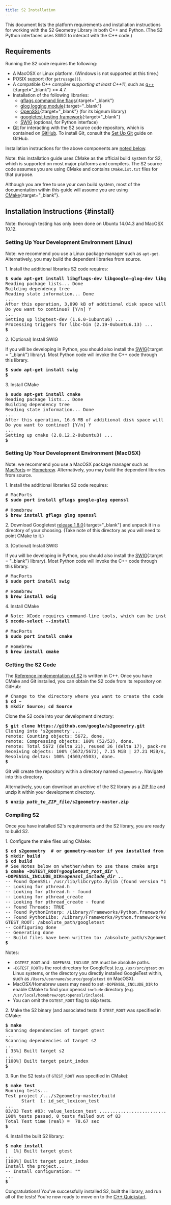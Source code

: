 ```yaml
---
title: S2 Installation
---
```


This document lists the platform requirements and installation
instructions for working with the S2 Geometry Library in both
C++ and Python. (The S2 Python interfaces uses SWIG to interact
with the C++ code.)

## Requirements

Running the S2 code requires the following:

* A MacOSX or Linux platform. (Windows is not supported at this time.)
* POSIX support (for `getrusage()`).
* A compatible C++ compiler *supporting at least C++11*, such as
  [g++](https://gcc.gnu.org/){:target="_blank"} >= 4.7.
* Installation of the following libraries:
    * [gflags command line flags](https://github.com/gflags/gflags){:target="_blank"}
    * [glog logging module](https://github.com/google/glog){:target="_blank"}
    * [OpenSSL](https://github.com/openssl/openssl){:target="_blank"} (for its bignum library)
    * [googletest testing framework](https://github.com/google/googletest){:target="_blank"}
    * [SWIG](https://github.com/swig/swig) (optional, for Python interface)
* [Git](https://git-scm.com/) for interacting with the S2 source code
  repository, which is contained on [GitHub](http://github.com). To install Git,
  consult the [Set Up Git](https://help.github.com/articles/set-up-git/) guide
  on GitHub.

Installation instructions for the above components are [noted below](#install).

<p class="note">
Note: this installation guide uses CMake as the official build system for
S2, which is supported on most major platforms and compilers. The S2
source code assumes you are using CMake and contains
<code>CMakeList.txt</code> files for that purpose.
</p>

Although you are free to use your own build system, most of the documentation
within this guide will assume you are using
[CMake](https://cmake.org/){:target="_blank"}.

## Installation Instructions {#install}

Note: thorough testing has only been done on Ubuntu 14.04.3
and MacOSX 10.12.

### Setting Up Your Development Environment (Linux)

Note: we recommend you use a Linux package manager such as
`apt-get`. Alternatively, you may build the dependent
libraries from source.

1\. Install the additional libraries S2 code requires:

<pre>
<b>$ sudo apt-get install libgflags-dev libgoogle-glog-dev libgtest-dev openssl</b>
Reading package lists... Done
Building dependency tree       
Reading state information... Done
...
After this operation, 3,090 kB of additional disk space will be used.
Do you want to continue? [Y/n] Y
...
Setting up libgtest-dev (1.6.0-1ubuntu6) ...
Processing triggers for libc-bin (2.19-0ubuntu6.13) ...
<b>$</b>
</pre>

2\. (Optional) Install SWIG

If you will be developing in Python, you should also install the
[SWIG](http://www.swig.org){:target = "_blank"} library). Most
Python code will invoke the C++ code through this library.

<pre>
<b>$ sudo apt-get install swig</b>
<b>$</b>
</pre>

3\. Install CMake

<pre>
<b>$ sudo apt-get install cmake</b>
Reading package lists... Done
Building dependency tree       
Reading state information... Done
...
After this operation, 16.6 MB of additional disk space will be used.
Do you want to continue? [Y/n] Y
...
Setting up cmake (2.8.12.2-0ubuntu3) ...
<b>$</b>
</pre>

### Setting Up Your Development Environment (MacOSX)

Note: we recommend you use a MacOSX package manager such as
[MacPorts](https://macports.org) or [Homebrew](https://brew.sh).
Alternatively, you may build the dependent libraries from source.

1\. Install the additional libraries S2 code requires:

<pre>
# MacPorts
<b>$ sudo port install gflags google-glog openssl</b>

# Homebrew
<b>$ brew install gflags glog openssl</b>
</pre>

2\. Download Googletest
[release 1.8.0](https://github.com/google/googletest/releases/tag/release-1.8.0){:target="_blank"}
and unpack it in a directory of your choosing. (Take note of this
directory as you will need to point CMake to it.)

3\. (Optional) Install SWIG

If you will be developing in Python, you should also install the
[SWIG](http://www.swig.org){:target = "_blank"} library). Most 
Python code will invoke the C++ code through this library.

<pre>
# MacPorts
<b>$ sudo port install swig</b>

# Homebrew
<b>$ brew install swig</b>
</pre>

4\. Install CMake

<pre>
# Note: XCode requires command-line tools, which can be installed with:
<b>$ xcode-select --install</b>

# MacPorts
<b>$ sudo port install cmake</b>

# Homebrew
<b>$ brew install cmake</b>
</pre>

### Getting the S2 Code

The [Reference implementation of S2](https://github.com/google/s2geometry)
is written in C++. Once you have CMake and Git installed, you can obtain
the S2 code from its repository on GitHub:

<pre>
# Change to the directory where you want to create the code repository
<b>$ cd ~
$ mkdir Source; cd Source</b>
</pre>

Clone the S2 code into your development directory:

<pre>
<b>$ git clone https://github.com/google/s2geometry.git</b>
Cloning into 's2geometry'...
remote: Counting objects: 5672, done.
remote: Compressing objects: 100% (52/52), done.
remote: Total 5672 (delta 21), reused 36 (delta 17), pack-reused 5601
Receiving objects: 100% (5672/5672), 7.15 MiB | 27.21 MiB/s, done.
Resolving deltas: 100% (4503/4503), done.
<b>$</b>
</pre>

Git will create the repository within a directory named `s2geometry`.
Navigate into this directory.

<p class="note">
Alternatively, you can download an archive of the S2 library as a
<a href="https://github.com/google/s2geometry/archive/master.zip">ZIP file</a>
and unzip it within your development directory.

<pre>
<b>$ unzip <i>path_to_ZIP_file</i>/s2geometry-master.zip</b>
</pre>
</p>

### Compiling S2

Once you have installed S2's requirements and the S2 library, you
are ready to build S2.

1\. Configure the make files using CMake:

<pre>
<b>$ cd s2geometry  # or geometry-master if you installed from the ZIP file
$ mkdir build
$ cd build</b>
# See Notes below on whether/when to use these cmake args
<b>$ cmake -DGTEST_ROOT=<i>googletest_root_dir</i> \
-DOPENSSL_INCLUDE_DIR=<i>openssl_include_dir</i> ..</b>
-- Found OpenSSL: /usr/lib/libcrypto.dylib (found version "1.0.2m") 
-- Looking for pthread.h
-- Looking for pthread.h - found
-- Looking for pthread_create
-- Looking for pthread_create - found
-- Found Threads: TRUE  
-- Found PythonInterp: /Library/Frameworks/Python.framework/Versions/2.7/bin/python (found version "2.7.11") 
-- Found PythonLibs: /Library/Frameworks/Python.framework/Versions/2.7/lib/libpython2.7.dylib (found version "2.7.11") 
GTEST_ROOT: /absolute_path/googletest
-- Configuring done
-- Generating done
-- Build files have been written to: /absolute_path/s2geometry-master/build
<b>$</b>
</pre>

Notes:

*   `-DGTEST_ROOT` and `-DOPENSSL_INCLUDE_DIR` must be absolute paths.
*   `-DGTEST_ROOT`is the root directory for GoogleTest (e.g. 
     `/usr/src/gtest` on Linux systems, or the directory you directly
     installed GoogleTest within, such as
     <code>/Users/<i>username</i>/source/googletest</code> on MacOSX).
*   MacOSX/Homebrew users may need to set `-DOPENSSL_INCLUDE_DIR` to
    enable CMake to find your openssl `include` directory (e.g.
    `/usr/local/homebrew/opt/openssl/include`).
*   You can omit the `DGTEST_ROOT` flag to skip tests.

2\. Make the S2 binary (and associated tests if `GTEST_ROOT` was
    specified in CMake:
    
<pre>
<b>$ make</b>
Scanning dependencies of target gtest
...
Scanning dependencies of target s2
...
[ 35%] Built target s2
...
[100%] Built target point_index
<b>$</b>
</pre>

3\. Run the S2 tests (if `GTEST_ROOT` was specified in CMake):

<pre>
<b>$ make test</b>
Running tests...
Test project /.../s2geometry-master/build
      Start  1: id_set_lexicon_test
...
83/83 Test #83: value_lexicon_test .............................   Passed    0.01 sec
100% tests passed, 0 tests failed out of 83
Total Test time (real) =  78.67 sec
<b>$</b>
</pre>


4\. Install the built S2 library:

<pre>
<b>$ make install</b>
[  1%] Built target gtest
...
[100%] Built target point_index
Install the project...
-- Install configuration: ""
...
<b>$</b>
</pre>

Congratulations! You've successfully installed S2, built the library, and run
all of the tests! You're now ready to move on to the
[C++ Quickstart](/devguide/cpp/quickstart).






